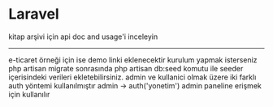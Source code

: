 # Laravel

kitap arşivi için api doc and usage'i inceleyin
*************************************************
e-ticaret örneği için ise demo linki eklenecektir
kurulum yapmak isterseniz php artisan migrate sonrasında php artisan db:seed komutu ile seeder içerisindeki verileri ekletebilirsiniz.
admin ve kullanici olmak üzere iki farklı auth yöntemi kullanılmıştır
admin -> auth('yonetim') admin paneline erişmek için kullanılır
